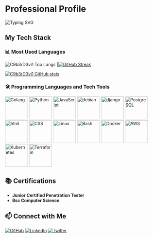 # Professional Profile

![Typing SVG](https://readme-typing-svg.herokuapp.com?font=Fira+Code&size=22&duration=10000&lines=Welcome+to+my+Professional+Profile!;Here+is+my+tech+stack;Cybersecurity,+Ethical+Hacking,+and;💻+Penetration+Testing.)

## My Tech Stack

### 📊 Most Used Languages

![C9b3rD3vi1 Top Langs](https://github-readme-stats.vercel.app/api/top-langs/?username=C9b3rD3vi1&layout=compact&theme=radical) |[![GitHub Streak](https://streak-stats.demolab.com?user=C9b3rD3vi1&theme=highcontrast&hide_border=true&locale=en)](https://git.io/streak-stats)


[![C9b3rD3vi1 GitHub stats](https://github-readme-stats.vercel.app/api?username=C9b3rD3vi1&show_icons=true&theme=radical)](https://github.com/C9b3rD3vi1/github-readme-stats)

### 🛠️ Programming Languages and Tech Tools

<p>
  <img src="https://cdn.jsdelivr.net/gh/devicons/devicon/icons/go/go-original.svg" width="75" height="75" alt="Golang" />

  <img src="https://cdn.jsdelivr.net/gh/devicons/devicon/icons/python/python-original.svg" width="75" height="75" alt="Python" />

  <img src="https://cdn.jsdelivr.net/gh/devicons/devicon/icons/javascript/javascript-original.svg" width="75" height="75" alt="JavaScript" />


<img src="https://cdn.jsdelivr.net/gh/devicons/devicon@latest/icons/debian/debian-plain-wordmark.svg" width="75" height="75" alt="debian" />
          
<img src="https://cdn.jsdelivr.net/gh/devicons/devicon@latest/icons/django/django-plain-wordmark.svg" width="75" height="75" alt="django" />

<img src="https://cdn.jsdelivr.net/gh/devicons/devicon@latest/icons/postgresql/postgresql-original-wordmark.svg" width="75" height="75" alt="PostgreSQL" />


<img src="https://cdn.jsdelivr.net/gh/devicons/devicon@latest/icons/html5/html5-original-wordmark.svg" width="75" height="75" alt="html" />
          
<img src="https://cdn.jsdelivr.net/gh/devicons/devicon@latest/icons/css3/css3-original-wordmark.svg" width="75" height="75" alt="CSS" />

<img src="https://cdn.jsdelivr.net/gh/devicons/devicon/icons/linux/linux-original.svg" width="75" height="75" alt="Linux" />

<img src="https://cdn.jsdelivr.net/gh/devicons/devicon/icons/bash/bash-original.svg" width="75" height="75" alt="Bash" />

<img src="https://cdn.jsdelivr.net/gh/devicons/devicon/icons/docker/docker-original.svg" width="75" height="75" alt="Docker" />
<img src="https://cdn.jsdelivr.net/gh/devicons/devicon@latest/icons/amazonwebservices/amazonwebservices-plain-wordmark.svg" width="75" height="75" alt="AWS" />

<img src="https://cdn.jsdelivr.net/gh/devicons/devicon/icons/kubernetes/kubernetes-plain.svg" width="75" height="75" alt="Kubernetes" />

<img src="https://cdn.jsdelivr.net/gh/devicons/devicon/icons/terraform/terraform-original.svg" width="75" height="75" alt="Terraform" />

</p>


## 📚 Certifications

- **Junior Certified Penetration Tester**  
- **Bsc Computer Science**  


## 📫 Connect with Me

[![GitHub](https://img.shields.io/badge/GitHub-100000?style=for-the-badge&logo=github&logoColor=white)](https://github.com/C9b3rD3vi1)
[![LinkedIn](https://img.shields.io/badge/LinkedIn-0A66C2?style=for-the-badge&logo=linkedin&logoColor=white)](https://linkedin.com/in/yourprofile)
[![Twitter](https://img.shields.io/badge/Twitter-1DA1F2?style=for-the-badge&logo=twitter&logoColor=white)](https://x.com/C9b3rD3vi1_)